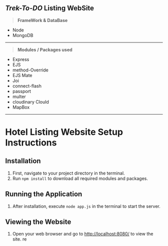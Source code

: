 ## _Trek-To-DO_ Listing WebSite

> **FrameWork & DataBase**

- Node
- MongoDB

---

> **Modules / Packages used**

- Express
- EJS
- method-Override
- EJS Mate
- Joi
- connect-flash
- passport
- multer
- cloudinary Clould
- MapBox

---

# Hotel Listing Website Setup Instructions

## Installation

1. First, navigate to your project directory in the terminal.
2. Run `npm install` to download all required modules and packages.

## Running the Application

1. After installation, execute `node app.js` in the terminal to start the server.

## Viewing the Website

1. Open your web browser and go to [http://localhost:8080/](http://localhost:8080/) to view the site.
re